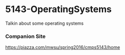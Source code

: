 # 5143-OperatingSystems
Talkin about some operating systems

### Companion Site
https://piazza.com/mwsu/spring2016/cmps5143/home
